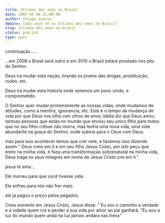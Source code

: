 ```yaml
---
title: Ultimos dez anos no Brasil
date: 2007-05-08 21:00:00
author: thiago.inacio
debate: Como você vê os últimos dez anos no Brasil?
slug: ultimos-dez-anos-no-brasil
status: publish 
type: post
---
```


continuação......  

...em 2008 o Brasil será outro e em 2010 o Brasil estará prostado nos pés do Senhor.  

Deus ira mudar esta nação, tirando os jovens das drogas, prostituição, roubo, etc.  

Deus ira mudar esta historia onde seremos um povo unido, e comprometido.  

O Senhor quer mudar primeiramente as nossas vidas, onde mudamos de atitudes, como a mentira, ignorancia, etc. Este é o tempo da mudança de vida por que Deus nos olha com olhos de amor, biblia diz que Deus amou tantoas pessoas que estão no mundo que enviou seu unico filho para todos que no seu filho crêsse não morra, mas tenha uma nova vida, uma vida abundante na graça do Senhor, onde subiria para o Céus com Deus.  

mas para isso acontecer temos que crer nele, e fazemos isso dizendo assim " Deus creio em ti e em seu filho Jesus Cristo, por isto peço que entre na minha vida, e faza uma transformação sobrenatural na minha vida, Deus traga os seus milagres em nome de Jesus Cristo crei em ti."   

  

  

  

  

  

  

  

  

jesus te ama...  

Ele morreu para que você tivesse vida.  

  

Ele sofreu para nós não frer mais.  

  

  

ele já pagou o preço pelos pegados.  

  

  

Creia somente em Jesus Cristo, Jesus disse: " Eu sou o caminho a verdade e a vidade quem cre e perder a sua vida por amor ao pai ganhará. "Eu sou a luz do mundo quem anda na luz jamais andara nas treva"  

  

